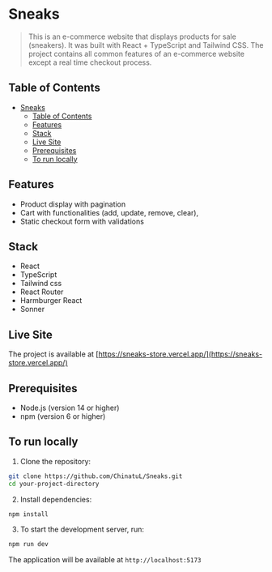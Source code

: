 # Sneaks

> This is an e-commerce website that displays products for sale (sneakers). It was built with React + TypeScript and Tailwind CSS. The project contains all common features of an e-commerce website except a real time checkout process.

## Table of Contents

- [Sneaks](#sneaks)
  - [Table of Contents](#table-of-contents)
  - [Features](#features)
  - [Stack](#stack)
  - [Live Site](#live-site)
  - [Prerequisites](#prerequisites)
  - [To run locally](#to-run-locally)

## Features

-   Product display with pagination
-   Cart with functionalities (add, update, remove, clear),
-   Static checkout form with validations

## Stack

-   React
-   TypeScript
-   Tailwind css
-   React Router
-   Harmburger React
-   Sonner

## Live Site

The project is available at [https://sneaks-store.vercel.app/](https://sneaks-store.vercel.app/)

## Prerequisites

-   Node.js (version 14 or higher)
-   npm (version 6 or higher)

## To run locally

1. Clone the repository:

```bash
git clone https://github.com/ChinatuL/Sneaks.git
cd your-project-directory
```

2. Install dependencies:

```bash
npm install
```

3. To start the development server, run:

```bash
npm run dev
```

The application will be available at `http://localhost:5173`
